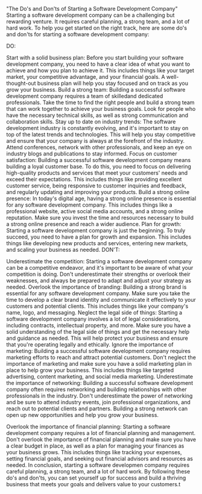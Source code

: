 "The Do's and Don'ts of Starting a Software Development Company"
Starting a software development company can be a challenging but rewarding venture. It requires careful planning, a strong team, and a lot of hard work. To help you get started on the right track, here are some do's and don'ts for starting a software development company:

DO:

Start with a solid business plan: Before you start building your software development company, you need to have a clear idea of what you want to achieve and how you plan to achieve it. This includes things like your target market, your competitive advantage, and your financial goals. A well-thought-out business plan will help you stay focused and on track as you grow your business.
Build a strong team: Building a successful software development company requires a team of skilledand dedicated professionals. Take the time to find the right people and build a strong team that can work together to achieve your business goals. Look for people who have the necessary technical skills, as well as strong communication and collaboration skills.
Stay up to date on industry trends: The software development industry is constantly evolving, and it's important to stay on top of the latest trends and technologies. This will help you stay competitive and ensure that your company is always at the forefront of the industry. Attend conferences, network with other professionals, and keep an eye on industry blogs and publications to stay informed.
Focus on customer satisfaction: Building a successful software development company means building a loyal customer base. To do this, you need to focus on delivering high-quality products and services that meet your customers' needs and exceed their expectations. This includes things like providing excellent customer service, being responsive to customer inquiries and feedback, and regularly updating and improving your products.
Build a strong online presence: In today's digital age, having a strong online presence is essential for any software development company. This includes things like a professional website, active social media accounts, and a strong online reputation. Make sure you invest the time and resources necessary to build a strong online presence and reach a wider audience.
Plan for growth: Starting a software development company is just the beginning. To truly succeed, you need to have a plan for growth and expansion. This includes things like developing new products and services, entering new markets, and scaling your business as needed.
DON'T:

Underestimate the competition: Starting a software development company can be a competitive endeavor, and it's important to be aware of what your competition is doing. Don't underestimate their strengths or overlook their weaknesses, and always be prepared to adapt and adjust your strategy as needed.
Overlook the importance of branding: Building a strong brand is essential for any software development company. Make sure you take the time to develop a clear brand identity and communicate it effectively to your customers and potential clients. This includes things like your company's name, logo, and messaging.
Neglect the legal side of things: Starting a software development company involves a lot of legal considerations, including contracts, intellectual property, and more. Make sure you have a solid understanding of the legal side of things and get the necessary help and guidance as needed. This will help protect your business and ensure that you're operating legally and ethically.
Ignore the importance of marketing: Building a successful software development company requires marketing efforts to reach and attract potential customers. Don't neglect the importance of marketing and make sure you have a solid marketing plan in place to help grow your business. This includes things like targeted advertising, content marketing, and social media marketing.
Underestimate the importance of networking: Building a successful software development company often requires networking and building relationships with other professionals in the industry. Don't underestimate the power of networking and be sure to attend industry events, join professional organizations, and reach out to potential clients and partners. Building a strong network can open up new opportunities and help you grow your business.

Overlook the importance of financial planning: Starting a software development company requires a lot of financial planning and management. Don't overlook the importance of financial planning and make sure you have a clear budget in place, as well as a plan for managing your finances as your business grows. This includes things like tracking your expenses, setting financial goals, and seeking out financial advisors and resources as needed.
In conclusion, starting a software developmen company requires careful planning, a strong team, and a lot of hard work. By following these do's and don'ts, you can set yourself up for success and build a thriving business that meets your goals and delivers value to your customers.t
